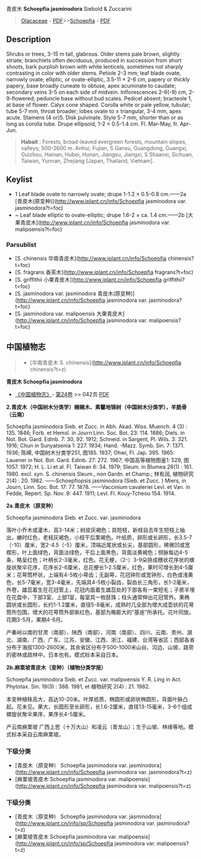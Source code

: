 青皮木 **Schoepfia jasminodora** Siebold & Zuccarini

> [Olacaceae](http://www.iplant.cn/info/Olacaceae?t=foc) - [PDF](http://www.iplant.cn/foc/pdf/Olacaceae.pdf)>>[Schoepfia](http://www.iplant.cn/info/Schoepfia?t=foc) - [PDF](http://www.iplant.cn/foc/pdf/Schoepfia.pdf)

## Description

Shrubs or trees, 3-15 m tall, glabrous. Older stems pale brown, slightly striate; branchlets often deciduous, produced in succession from short shoots, bark purplish brown with white lenticels, sometimes not sharply contrasting in color with older stems. Petiole 2-3 mm; leaf blade ovate, narrowly ovate, elliptic, or ovate-elliptic, 3.5-11 × 2-6 cm, papery or thickly papery, base broadly cuneate to obtuse, apex acuminate to caudate; secondary veins 3-5 on each side of midvein. Inflorescences 2-6(-9) cm, 2-9-flowered; peduncle base without bud scales. Pedicel absent; bracteole 1, at base of flower. Calyx cone shaped. Corolla white or pale yellow, tubular; tube 5-7 mm, throat broader; lobes ovate to ± triangular, 3-4 mm, apex acute. Stamens (4 or)5. Disk pulvinate. Style 5-7 mm, shorter than or as long as corolla tube. Drupe ellipsoid, 1-2 × 0.5-1.4 cm. Fl. Mar-May, fr. Apr-Jun.


> **Habait** : 
> Forests, broad-leaved evergreen forests, mountain slopes, valleys; 500-2600 m. Anhui, Fujian, S Gansu, Guangdong, Guangxi, Guizhou, Hainan, Hubei, Hunan, Jiangsu, Jiangxi, S Shaanxi, Sichuan, Taiwan, Yunnan, Zhejiang [Japan, Thailand, Vietnam].


## Keylist

* 1 Leaf blade ovate to narrowly ovate; drupe 1-1.2 × 0.5-0.8 cm.——2a [青皮木(原变种)](http://www.iplant.cn/info/Schoepfia jasminodora var. jasminodora?t=foc)
* ~ Leaf blade elliptic to ovate-elliptic; drupe 1.6-2 × ca. 1.4 cm.——2b [大果青皮木](http://www.iplant.cn/info/Schoepfia jasminodora var. malipoensis?t=foc)



### Parsublist

* [S.  chinensis  华南青皮木](http://www.iplant.cn/info/Schoepfia chinensis?t=foc)
* [S.  fragrans  香芙木](http://www.iplant.cn/info/Schoepfia fragrans?t=foc)
* [S.  griffithii  小果青皮木](http://www.iplant.cn/info/Schoepfia griffithii?t=foc)
* [S.  jasminodora var. jasminodora  青皮木(原变种)](http://www.iplant.cn/info/Schoepfia jasminodora var. jasminodora?t=foc)
* [S.  jasminodora var. malipoensis  大果青皮木](http://www.iplant.cn/info/Schoepfia jasminodora var. malipoensis?t=foc)

## 中国植物志

> * [华南青皮木  S.  chinensis](http://www.iplant.cn/info/Schoepfia chinensis?t=z)


**青皮木 Schoepfia jasminodora**

* [《中国植物志》](http://www.iplant.cn/frps)- [第24卷](http://www.iplant.cn/frps/vol/24) >> 042页 [PDF](http://www.iplant.cn/frps/pdf/24/042.pdf)

**2.青皮木（中国树木分类学）幌幌木、素馨地锦树（中国树木分类学），羊脆骨（云南）**

Schoepfia jasminodora Sieb. et Zucc. in Abh. Akad. Wiss. Muench. 4 (3) : 135. 1846; Forb. et Hemsl. in Journ Linn. Soc. Bot. 23: 114. 1886; Diels. in Not. Bot. Gard. Edinb. 7: 30, 92. 1912; Schneid. in Sargent, Pl. Wils. 3: 321. 1916; Chun in Sunyatsenia 1: 227. 1934; Hand. -Mazz. Symb. Sin. 7: 1371. 1936; 陈嵘, 中国树木分类学251, 图185. 1937; Ohwi, Fl. Jap. 395. 1965: Lauener in Not. Bot. Gard. Edinb. 27: 272. 1967; 中国高等植物图鉴1: 529, 图1057. 1972; H. L. Li et al. Fl. Taiwan 6: 34. 1979; Sleum. in Blumea 26(1) : 161. 1980. excl. syn. S. chinensis Sleum., non Gardn. et Champ.; 林有润, 植物研究2(4) : 20. 1982. ——Schoepfiopsis jasminodora (Sieb. et Zucc. ) Miers, in Journ, Linn. Soc. Bot. 17: 77. 1878. ——Vaccinium cavaleriei Levl. et Van. in Fedde, Repert. Sp. Nov. 9: 447. 1911; Levl. Fl. Kouy-Tcheou 154. 1914.

**2a.青皮木（原变种）**

Schoepfia jasminodora Sieb. et Zucc. var. jasminodora

落叶小乔木或灌木，高3-14米；树皮灰褐色；具短枝，新枝自去年生短枝上抽出，嫩时红色，老枝灰褐色，小枝干后栗褐色。叶纸质，卵形或长卵形，长3.5-7（-10）厘米，宽2-4.5（-5）厘米，顶端近尾状或长尖，基部圆形，稀微凹或宽楔形，叶上面绿色，背面淡绿色，干后上面黑色，背面淡黄褐色；侧脉每边4-5条，略呈红色；叶柄长2-3毫米，红色。花无梗，（2-）3-9朵排成穗状花序状的螺旋状聚伞花序，花序长2-6厘米，总花梗长1-2.5厘米，红色，果时可增长到4-5厘米；花萼筒杯状，上端有4-5枚小萼齿；无副萼，花冠钟形或宽钟形，白色或浅黄色，长5-7毫米，宽3-4毫米，先端具4-5枚小裂齿，裂齿长三角形，长1-2毫米，外卷，雄蕊着生在花冠管上，花冠内面着生雄蕊处的下部各有一束短毛；子房半埋在花盘中，下部3室、上部1室，每室具一枚胚珠；柱头通常伸出花冠管外。果椭圆状或长圆形，长约1-1.2厘米，直径5-8毫米，成熟时几全部为增大成壶状的花萼筒所包围，增大的花萼筒外部紫红色，基部为略膨大的“基座”所承托。花叶同放。花期3-5月，果期4-6月。

产秦岭以南的甘肃（南部）、陕西（南部）、河南（南部）、四川、云南、贵州、湖北、湖南、广西、广东、江苏、安徽、江西、浙江、福建、台湾等省区；西部各省分布于海拔1300-2600米，其余省区分布于500-1000米山谷、沟边、山坡、路旁的密林或疏林中。日本也有。模式标本采自日本。

**2b.麻栗坡青皮木（变种）（植物分类学报）**

Schoepfia jasminodora Sieb. et Zucc. var. malipoensis Y. R. Ling in Act. Phytotax. Sin. 19(3) : 388. 1981, et 植物研究 2(4) : 21. 1982.

本变种植株高大，高达10-20米。叶厚纸质，椭圆形或卵状椭圆形，背面叶脉凸起。花未见。果大，长圆形至长卵形，长1.6-2厘米，直径13-15毫米，3-6个组成螺旋状聚伞果序，果序长4-5厘米。

产云南麻栗坡 广西上思（十万大山）和凌云（青龙山）；生于山坡、林缘等地。模式标本采自云南麻栗坡。

### 下级分类
* [青皮木（原变种）  Schoepfia jasminodora var. jasminodora](http://www.iplant.cn/info/Schoepfia jasminodora var. jasminodora?t=z)
* [麻栗坡青皮木  Schoepfia jasminodora var. malipoensis](http://www.iplant.cn/info/Schoepfia jasminodora var. malipoensis?t=z)

### 下级分类
* [青皮木（原变种）  Schoepfia jasminodora var. jasminodora](http://www.iplant.cn/info/sp/Schoepfia jasminodora var. jasminodora?t=z)
* [麻栗坡青皮木  Schoepfia jasminodora var. malipoensis](http://www.iplant.cn/info/sp/Schoepfia jasminodora var. malipoensis?t=z)
